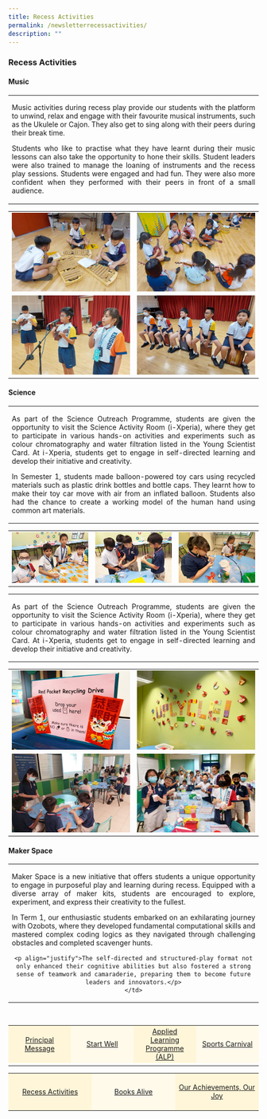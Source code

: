 ```yaml
---
title: Recess Activities
permalink: /newsletterrecessactivities/
description: ""
---
```

### **Recess Activities**

#### Music

<table><tbody>
<tr>
<td style="text-align: center; width: 60%; border:0;"><p align="justify">Music activities during recess play provide our students with the platform to unwind, relax and engage with their favourite musical instruments, such as the Ukulele or Cajon. They also get to sing along with their peers during their break time. </p>
	
<p align="justify">Students who like to practise what they have learnt during their music lessons can also take the opportunity to hone their skills. Student leaders were also trained to manage the loaning of instruments and the recess play sessions.  Students were engaged and had fun. They were also more confident when they performed with their peers in front of a small audience.</p>
	</td>
</tr></tbody></table>

<table><tbody>
<tr>
<td style="width: 50%; border:0;"><img src="/images/Newsletter/newsletter04_01.jpg"></td>
<td style="width: 50%; border:0;"><img src="/images/Newsletter/newsletter04_02.jpg"></td>
</tr>
<tr>
<td style="width: 50%;"><img src="/images/Newsletter/newsletter04_03.jpg"></td>
<td style="width: 50%;"><img src="/images/Newsletter/newsletter04_04.jpg"></td>
</tr>
</tbody></table>

#### Science
<table><tbody>
<tr>
<td style="text-align: center; width: 60%; border:0;"><p align="justify">As part of the Science Outreach Programme, students are given the opportunity to visit the Science Activity Room (i-Xperia), where they get to participate in various hands-on activities and experiments such as colour chromatography and water filtration listed in the Young Scientist Card. At i-Xperia, students get to engage in self-directed learning and develop their initiative and creativity.</p>
	
<p align="justify">In Semester 1, students made balloon-powered toy cars using recycled materials such as plastic drink bottles and bottle caps. They learnt how to make their toy car move with air from an inflated balloon. Students also had the chance to create a working model of the human hand using common art materials.</p>
	</td>
</tr></tbody></table>

<table><tbody>
<tr>
<td style="width: 33%;"><img src="/images/Newsletter/newsletter04_05.jpg"></td>
<td style="width: 33%;"><img src="/images/Newsletter/newsletter04_06.jpg"></td>
<td style="width: 33%;"><img src="/images/Newsletter/newsletter04_07.jpg"></td>
</tr>
</tbody></table>

<table><tbody>
<tr>
<td style="text-align: center; width: 60%; border:0;"><p align="justify">As part of the Science Outreach Programme, students are given the opportunity to visit the Science Activity Room (i-Xperia), where they get to participate in various hands-on activities and experiments such as colour chromatography and water filtration listed in the Young Scientist Card. At i-Xperia, students get to engage in self-directed learning and develop their initiative and creativity.</p>
	</td></tr>
</tbody></table>

<table><tbody>
<tr>
<td style="width: 50%; border:0;"><img src="/images/Newsletter/newsletter04_08.jpg"></td>
<td style="width: 50%; border:0;"><img src="/images/Newsletter/newsletter04_09.jpg"></td>
</tr>
<tr>
<td style="width: 50%;"><img src="/images/Newsletter/newsletter04_10.jpg"></td>
<td style="width: 50%;"><img src="/images/Newsletter/newsletter04_11.jpg"></td>
</tr>
</tbody></table>

#### Maker Space
<table><tbody>
<tr>
<td style="text-align: center; width: 60%; border:0;"><p align="justify">Maker Space is a new initiative that offers students a unique opportunity to engage in purposeful play and learning during recess. Equipped with a diverse array of maker kits, students are encouraged to explore, experiment, and express their creativity to the fullest.</p>
	
<p align="justify">In Term 1, our enthusiastic students embarked on an exhilarating journey with Ozobots, where they developed fundamental computational skills and mastered complex coding logics as they navigated through challenging obstacles and completed scavenger hunts.</p>
	
	<p align="justify">The self-directed and structured-play format not only enhanced their cognitive abilities but also fostered a strong sense of teamwork and camaraderie, preparing them to become future leaders and innovators.</p>
	</td>
</tr></tbody></table>








<br>
<table style="width: 100%;" border="0">
<tbody>
<tr style="height: 75px;"><td style="text-align: center; width: 25%; vertical-align: middle;background-color: #FFF6D9; border-color: white;"><a href="/newsletterprincipalmessage/">Principal Message</a></td>
<td style="text-align: center; width: 25%; vertical-align: middle;background-color: #FFFAEA; border-color: white;"><a href="/newsletterstartwell">Start Well </a></td>
<td style="text-align: center; width: 25%; vertical-align: middle;background-color: #FFF6D9; border-color: white;"><a href="/newsletteralp">Applied Learning Programme (ALP)</a></td>
<td style="text-align: center; width: 25%; vertical-align: middle; background-color: #FFFAEA; border-color: white;"><a href="/newslettersportcarnival">Sports Carnival</a></td>
	</tr><tr><td></td></tr></tbody>
</table>
	
<table style="width: 100%;" border="0">
<tbody>
<tr style="height: 75px;"><td style="text-align: center; width: 33%; vertical-align: middle;background-color: #FFF6D9; border-color: white;"><a href="/newsletterrecessactivities">Recess Activities</a></td>
<td style="text-align: center; width: 33%; vertical-align: middle; background-color: #FFFAEA; border-color: white;"><a href="/newsletterbooksalive">Books Alive</a></td>
<td style="text-align: center; width: 33%; vertical-align: middle;background-color: #FFF6D9; border-color: white;"><a href="/newsletterourachievements">Our Achievements, Our Joy</a></td>
</tr></tbody>
</table>